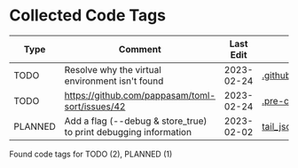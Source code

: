 # Collected Code Tags

| Type    | Comment                                                          | Last Edit   | Source File                                                                                                                                                         |
|---------|------------------------------------------------------------------|-------------|---------------------------------------------------------------------------------------------------------------------------------------------------------------------|
| TODO    | Resolve why the virtual environment isn't found                  | 2023-02-24  | [.github/workflows/ci_pipeline.yml:66](https://github.com/KyleKing/tail-jsonl/blame/e7c201459d60f1a7f01b3bbac9ddd87f5b91b1b4/.github/workflows/ci_pipeline.yml#L63) |
| TODO    | https://github.com/pappasam/toml-sort/issues/42                  | 2023-02-24  | [.pre-commit-config.yaml:73](https://github.com/KyleKing/tail-jsonl/blame/e7c201459d60f1a7f01b3bbac9ddd87f5b91b1b4/.pre-commit-config.yaml#L73)                     |
| PLANNED | Add a flag (--debug & store_true) to print debugging information | 2023-02-02  | [tail_jsonl/scripts.py:30](https://github.com/KyleKing/tail-jsonl/blame/fd15e5907afae783ba21bb0f9d310cc6b08008c4/tail_jsonl/main.py#L34)                            |

Found code tags for TODO (2), PLANNED (1)

<!-- calcipy_skip_tags -->
